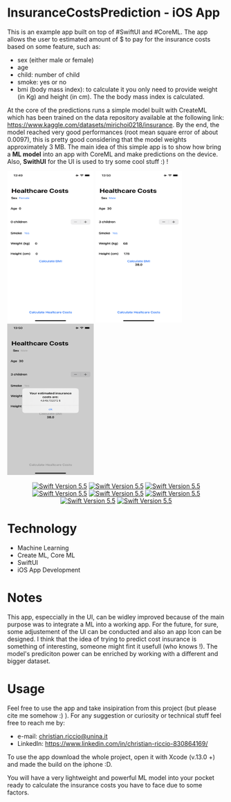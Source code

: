 # InsuranceCostsPrediction - iOS App 
This is an example app built on top of #SwiftUI and #CoreML. 
The app allows the user to estimated amount of $ to pay for the insurance costs based on some feature, such as: 
- sex (either male or female)
- age 
- child: number of child 
- smoke: yes or no
- bmi (body mass index): to calculate it you only need to provide weight (in Kg) and height (in cm). The the body mass index is calculated.


At the core of the predictions runs a simple model built with CreateML which has been trained on the data repository available at the following link: 
https://www.kaggle.com/datasets/mirichoi0218/insurance.
By the end, the model reached very good performances (root mean square error of about 0.0097), this is pretty good considering that the model weights approximately 3 MB.
The main idea of this simple app is to show how bring a **ML model** into an app with CoreML and make predictions on the device. 
Also, **SwithUI** for the UI is used to try some cool stuff :) !


<img src="https://github.com/christianriccio/InsuranceCostsPrediction/blob/main/IMG_0076.PNG" width="200" height="350"> <img src="https://github.com/christianriccio/InsuranceCostsPrediction/blob/main/IMG_0077.PNG" width="200" height="350">  <img src="https://github.com/christianriccio/InsuranceCostsPrediction/blob/main/IMG_0078.PNG" width="200" height="350"> 


<p align="center">

<a href="#" alt="Swift Version">
        <img src="https://img.shields.io/static/v1?label=Technology&message=ML&color=brightgreen&logo=swift" alt="Swift Version 5.5"></a>

<a href="#" alt="Swift Version">
        <img src="https://img.shields.io/static/v1?label=BDesigned for %20Version&message=IPhone&color=brightgreen&logo=swift" alt="Swift Version 5.5"></a>
        
<a href="#" alt="Swift Version">
        <img src="https://img.shields.io/static/v1?label=Built for %20Version&message=iOS15&color=brightgreen&logo=swift" alt="Swift Version 5.5"></a>

<a href="#" alt="Swift Version">
        <img src="https://img.shields.io/static/v1?label=Swift%20Version&message=5.5&color=brightgreen&logo=swift" alt="Swift Version 5.5"></a>
        
<a href="#" alt="Swift Version">
        <img src="https://img.shields.io/static/v1?label=Xcode%20Version&message=13.0+&color=brightgreen&logo=swift" alt="Swift Version 5.5"></a>
        
<a href="#" alt="Swift Version">
        <img src="https://img.shields.io/static/v1?label=Framework%20Version&message=CreateML&color=brightgreen&logo=swift" alt="Swift Version 5.5"></a>

<a href="#" alt="Swift Version">
        <img src="https://img.shields.io/static/v1?label=Framework%20Version&message=CoreML&color=brightgreen&logo=swift" alt="Swift Version 5.5"></a>
        
<a href="#" alt="Swift Version">
        <img src="https://img.shields.io/static/v1?label=Framework%20Version&message=SwiftUI&color=brightgreen&logo=swift" alt="Swift Version 5.5"></a>
        
     
</p> 

# Technology

- Machine Learning
- Create ML, Core ML
- SwiftUI
- iOS App Development 

# Notes
This app, especcially in the UI, can be widley improved because of the main purpose was to integrate a ML into a working app. 
For the future, for sure, some adjustement of the UI can be conducted and also an app Icon can be designed. 
I think that the idea of trying to predict cost insurance is something of interesting, someone might fint it usefull (who knows !). 
The model's prediciton power can be enriched by working with a different and bigger dataset.
# Usage
Feel free to use the app and take insipiration from this project (but please cite me somehow :) ). For any suggestion or curiosity or technical stuff feel free to reach me by: 

- e-mail: christian.riccio@unina.it
- LinkedIn: https://www.linkedin.com/in/christian-riccio-830864169/

To use the app download the whole project, open it with Xcode (v.13.0 +) and made the build on the iphone :D.

You will have a very lightweight and powerful ML model into your pocket ready to calculate the insurance costs you have to face due to some factors.
